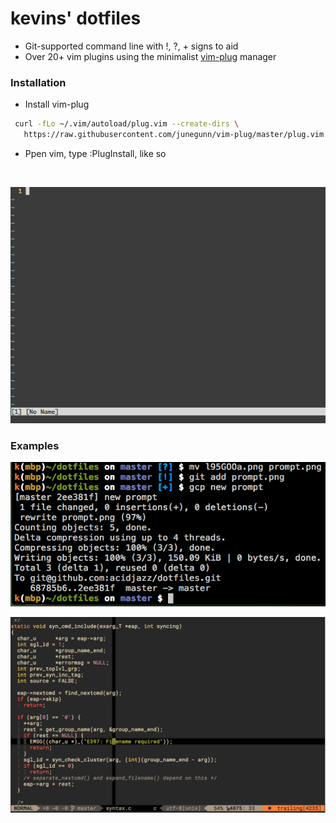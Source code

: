 # kevins' dotfiles

* Git-supported command line with !, ?, + signs to aid
* Over 20+ vim plugins using the minimalist [vim-plug](https://github.com/junegunn/vim-plug) manager

### Installation

* Install vim-plug
```bash
 curl -fLo ~/.vim/autoload/plug.vim --create-dirs \
   https://raw.githubusercontent.com/junegunn/vim-plug/master/plug.vim
```

* Ppen vim, type :PlugInstall, like so

<br />

![vim-plug](https://raw.githubusercontent.com/junegunn/i/master/vim-plug/installer.gif)


### Examples

![shell prompt](/prompt.png)


![terminal prompt](/terminal.png)

